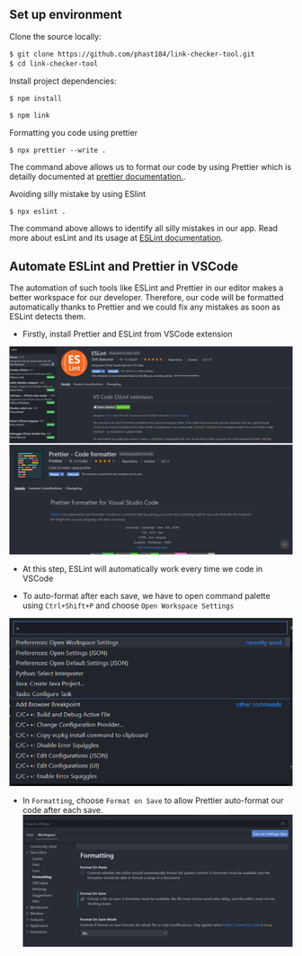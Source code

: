 ## Set up environment

Clone the source locally:

```sh
$ git clone https://github.com/phast184/link-checker-tool.git
$ cd link-checker-tool
```
Install project dependencies:

```sh
$ npm install
```

```sh
$ npm link
```

Formatting you code using prettier
```
$ npx prettier --write .

```
The command above allows us to format our code by using Prettier which is detailly documented at [prettier documentation.](https://prettier.io/docs/en/install.html).

Avoiding silly mistake by using ESlint
```
$ npx eslint .

```
The command above allows to identify all silly mistakes in our app. Read more about esLint and its usage at  [ESLint documentation](hhttps://eslint.org/docs/user-guide/getting-started).

## Automate ESLint and Prettier in VSCode
The automation of such tools like ESLint and Prettier in our editor makes a better workspace for our developer. Therefore, our code will be formatted automatically thanks to Prettier and we could fix any mistakes as soon as ESLint detects them.

* Firstly, install Prettier and ESLint from VSCode extension

![ESLint extension](./src/assets/pictures/eslint.JPG)
![Prettier extension](./src/assets/pictures/prettier_ex.JPG)

* At this step, ESLint will automatically work every time we code in VSCode

* To auto-format after each save, we have to open command palette using `Ctrl+Shift+P` and choose `Open Workspace Settings`

![Command Palette](./src/assets/pictures/ctr_shift_p.png)

* In `Formatting`, choose `Format on Save` to allow Prettier auto-format our code after each save.
![onSave](./src/assets/pictures/prettier.JPG)


